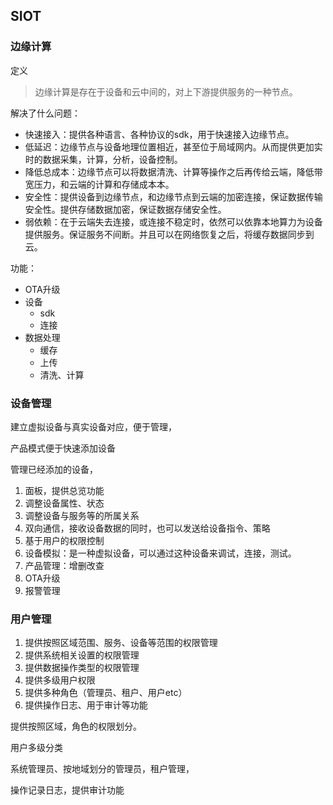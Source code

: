 ## SIOT

### 边缘计算

定义

> 边缘计算是存在于设备和云中间的，对上下游提供服务的一种节点。



解决了什么问题：

- 快速接入：提供各种语言、各种协议的sdk，用于快速接入边缘节点。
- 低延迟：边缘节点与设备地理位置相近，甚至位于局域网内。从而提供更加实时的数据采集，计算，分析，设备控制。
- 降低总成本：边缘节点可以将数据清洗、计算等操作之后再传给云端，降低带宽压力，和云端的计算和存储成本本。
- 安全性：提供设备到边缘节点，和边缘节点到云端的加密连接，保证数据传输安全性。提供存储数据加密，保证数据存储安全性。
- 弱依赖：在于云端失去连接，或连接不稳定时，依然可以依靠本地算力为设备提供服务。保证服务不间断。并且可以在网络恢复之后，将缓存数据同步到云。



功能：

- OTA升级
- 设备
  - sdk
  - 连接
- 数据处理
  - 缓存
  - 上传
  - 清洗、计算







### 设备管理

建立虚拟设备与真实设备对应，便于管理，

产品模式便于快速添加设备

管理已经添加的设备，



1. 面板，提供总览功能
2. 调整设备属性、状态
3. 调整设备与服务等的所属关系
4. 双向通信，接收设备数据的同时，也可以发送给设备指令、策略
5. 基于用户的权限控制
6. 设备模拟：是一种虚拟设备，可以通过这种设备来调试，连接，测试。
7. 产品管理：增删改查
8. OTA升级
9. 报警管理







### 用户管理

1. 提供按照区域范围、服务、设备等范围的权限管理
2. 提供系统相关设置的权限管理
3. 提供数据操作类型的权限管理
4. 提供多级用户权限
5. 提供多种角色（管理员、租户、用户etc）
6. 提供操作日志、用于审计等功能

提供按照区域，角色的权限划分。

用户多级分类

系统管理员、按地域划分的管理员，租户管理，

操作记录日志，提供审计功能


